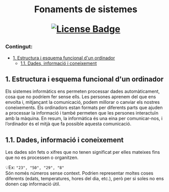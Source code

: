<h1 align="center">Fonaments de sistemes  
<div align="center">

<a href="https://github.com/abhisheknaiidu/awesome-github-profile-readme/blob/master/LICENSE"><img src="https://img.shields.io/github/license/abhisheknaiidu/awesome-github-profile-readme?color=2b9348" alt="License Badge"/></a>

</div>

### Contingut:

- [1. Estructura i esquema funcional d'un ordinador](#1-estructura-i-esquema-funcional-dun-ordinador)
  - [1.1. Dades, informació i coneixement](#1.1-dades-informació-i-coneixement)

## 1. Estructura i esquema funcional d'un ordinador

Els sistemes informàtics ens permeten processar dades automàticament, cosa que no podríem fer sense ells. Les persones aprenem del que ens envolta i, mitjançant la comunicació, podem millorar o canviar els nostres coneixements. Els ordinadors estan formats per diferents parts que ajuden a processar la informació i també permeten que les persones interactuïn amb la màquina. En resum, la informàtica és una eina per comunicar-nos, i l’ordinador és el mitjà que fa possible aquesta comunicació.

  ## 1.1. Dades, informació i coneixement
  Les dades són fets o xifres que no tenen significat per elles mateixes fins que no es processen o organitzen.

  💡Ex: ```"23", "50", "29", "8"```
  </br>
  Són només números sense context. Podrien representar moltes coses diferents (edats, temperatures, hores del dia, etc.), però per si soles no ens donen cap informació útil.
